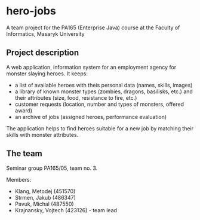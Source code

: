 # hero-jobs
A team project for the PA165 (Enterprise Java) course at the Faculty of Informatics, Masaryk University

## Project description
A web application, information system for an employment agency for monster slaying heroes. It keeps:
- a list of available heroes with theis personal data (names, skills, images)
- a library of known monster types (zombies, dragons, basilisks, etc.) and their attributes (size, food, resistance to fire, etc.)
- customer requests (location, number and types of monsters, offered award)
- an archive of jobs (assigned heroes, performance evaluation)

The application helps to find heroes suitable for a new job by matching their skills with monster attributes.

## The team
Seminar group PA165/05, team no. 3.

Members:
- Klang, Metodej (451570)
- Strmen, Jakub (486347)
- Pavuk, Michal (487550)
- Krajnansky, Vojtech (423126) - team lead
